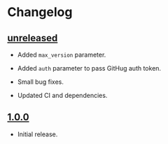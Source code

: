 # Changelog

## [unreleased]

- Added `max_version` parameter.

- Added `auth` parameter to pass GitHug auth token.

- Small bug fixes.

- Updated CI and dependencies.

## [1.0.0]

- Initial release.

[unreleased]: https://github.com/taminomara/python-vhs/compare/v1.0.0...HEAD
[1.0.0]: https://github.com/taminomara/python-vhs/releases/tag/v1.0.0

